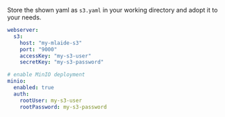 Store the shown yaml as `s3.yaml` in your working directory and adopt it to your needs.

```yaml
webserver:
  s3:
    host: "my-mlaide-s3"
    port: "9000"
    accessKey: "my-s3-user"
    secretKey: "my-s3-password"

# enable MinIO deployment
minio:
  enabled: true
  auth:
    rootUser: my-s3-user
    rootPassword: my-s3-password
```